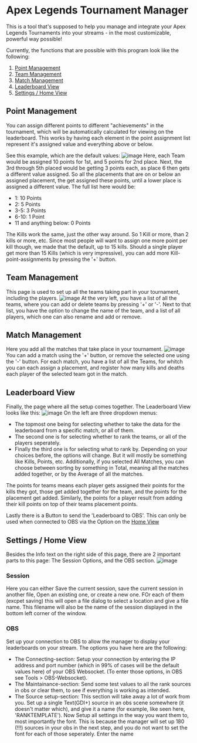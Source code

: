 # Apex Legends Tournament Manager
This is a tool that's supposed to help you manage and integrate your Apex Legends Tournaments into your streams - in the most customizable, powerful way possible!

Currently, the functions that are possible with this program look like the following:

1. [Point Management](#point)
2. [Team Management](#team)
3. [Match Management](#match)
4. [Leaderboard View](#leaderboard)
5. [Settings / Home View](#settings)

## <a name="point"></a>Point Management
You can assign different points to different "achievements" in the tournament, which will be automatically calculated for viewing on the leaderboard. This works by having each element in the point assignment list represent it's assigned value and everything above or below.

See this example, which are the default values:
![image](https://github.com/profpyrus/ApexTournamentManager/assets/116492135/0b367c64-92b2-41f9-9882-45f7c1545be0)
Here, each Team would be assigned 10 points for 1st, and 5 points for 2nd place. Next, the 3rd through 5th placed would be getting 3 points each, as place 6 then gets a different value assigned. So all the placements that are on or below an assigned placement, the get assigned these points, until a lower place is assigned a different value. The full list here would be:
- 1: 10 Points
- 2: 5 Points
- 3-5: 3 Points
- 6-10: 1 Point
- 11 and anything below: 0 Points

The Kills work the same, just the other way around. So 1 Kill or more, than 2 kills or more, etc. Since most people will want to assign one more point per kill though, we made that the default, up to 15 kills. Should a single player get more than 15 Kills (which is very impressive), you can add more Kill-point-assignments by pressing the '+' button.

## <a name="team"></a>Team Management
This page is used to set up all the teams taking part in your tournament, including the players.
![image](https://github.com/profpyrus/ApexTournamentManager/assets/116492135/6c3dafe8-50e8-4028-b59a-083736340894)
At the very left, you have a list of all the teams, where you can add or delete teams by pressing '+' or '-'. Next to that list, you have the option to change the name of the team, and a list of all players, which one can also rename and add or remove.

## <a name="match"></a>Match Management
Here you add all the matches that take place in your tournament.
![image](https://github.com/profpyrus/ApexTournamentManager/assets/116492135/40cbb160-e21b-4bd2-987a-96cc6979da87)
You can add a match using the '+' button, or remove the selected one using the '-' button. For each match, you have a list of all the Teams, for whitch you can each assign a placement, and register how many kills and deaths each player of the selected team got in the match. 

## <a name="leaderboard"></a>Leaderboard View
Finally, the page where all the setup comes together. The Leaderboard View looks like this:
![image](https://github.com/profpyrus/ApexTournamentManager/assets/116492135/574d51ff-f134-4ac1-8967-7893e54e87ee)
On the left are three dropdown menus:
- The topmost one being for selecting whether to take the data for the leaderboard from a specific match, or all of them.
- The second one is for selecting whether to rank the teams, or all of the players seperately.
- Finally the third one is for selecting what to rank by. Depending on your choices before, the options will change. But it will mostly be something like Kills, Points, etc. Additionally, if you selected All Matches, you can choose between sorting by something in Total, meaning all the matches added together, or by the Average of all the matches.

The points for teams means each player gets assigned their points for the kills they got, those get added together for the team, and the points for the placement get added. Similarly, the points for a player result from adding their kill points on top of their teams placement points. 

Lastly there is a Button to send the 'Leaderboard to OBS'. This can only be used when connected to OBS via the Option on the [Home View](#settings)

## <a name="settings"></a>Settings / Home View
Besides the Info text on the right side of this page, there are 2 important parts to this page: The Session Options, and the OBS section.
![image](https://github.com/profpyrus/ApexTournamentManager/assets/116492135/71e444ca-05be-4b5f-ac11-4ee49112bc4a)
### Session
Here you can either Save the current session, save the current session in another file, Open an existing one, or create a new one. FOr each of them (excpet saving) this will open a file dialog to select a location and give a file name. This filename will also be the name of the session displayed in the bottom left corner of the window.
### OBS
Set up your connection to OBS to allow the manager to display your leaderboards on your stream. The options you have here are the following:
- The Connecting-section: Setup your connection by entering the IP address and port number (which in 99% of cases will be the default values here) of your OBS Websocket. (To enter those options, in OBS see Tools > OBS-Websocket).
- The Maintainance-section: Send some test values to all the rank sources in obs or clear them, to see if everything is working as intended.
- The Source setup-section: This section will take away a lot of work from you. Set up a single Text(GDI+) source in an obs scene somewhere (it doesn't matter which), and give it a name (for example, like seen here, 'RANKTEMPLATE'). Now Setup all settings in the way you want them to, most importantly the font. This is because the manager will set up 180 (!!!) sources in your obs in the next step, and you do not want to set the font for each of those seperately. Enter the name
